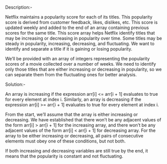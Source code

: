 Description:-

Netflix maintains a popularity score for each of its titles. This popularity score is derived from customer feedback, likes, dislikes, etc. This score is updated weekly and added to the end of an array containing previous scores for the same title. This score array helps Netflix identify titles that may be increasing or decreasing in popularity over time. Some titles may be steady in popularity, increasing, decreasing, and fluctuating. We want to identify and separate a title if it is gaining or losing popularity.

We’ll be provided with an array of integers representing the popularity scores of a movie collected over a number of weeks. We need to identify only those titles that are either increasing or decreasing in popularity, so we can separate them from the fluctuating ones for better analysis.

Solution:-

An array is increasing if the expression arr[i] <= arr[i + 1] evaluates to true for every element at index i. Similarly, an array is decreasing if the expression arr[i] >= arr[i + 1] evaluates to true for every element at index i.

From the start, we’ll assume that the array is either increasing or decreasing. We have established that there won’t be any adjacent values of the form arr[i] > arr[i + 1] for the increasing array, and there won’t be any adjacent values of the form arr[i] < arr[i + 1] for decreasing array. For the array to be either increasing or decreasing, all pairs of consecutive elements must obey one of these conditions, but not both.

If both increasing and decreasing variables are still true by the end, it means that the popularity is constant and not fluctuating.
